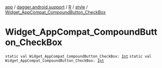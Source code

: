 [app](../../../index.md) / [dagger.android.support](../../index.md) / [R](../index.md) / [style](index.md) / [Widget_AppCompat_CompoundButton_CheckBox](./-widget_-app-compat_-compound-button_-check-box.md)

# Widget_AppCompat_CompoundButton_CheckBox

`static val Widget_AppCompat_CompoundButton_CheckBox: `[`Int`](https://kotlinlang.org/api/latest/jvm/stdlib/kotlin/-int/index.html)
`static val Widget_AppCompat_CompoundButton_CheckBox: `[`Int`](https://kotlinlang.org/api/latest/jvm/stdlib/kotlin/-int/index.html)